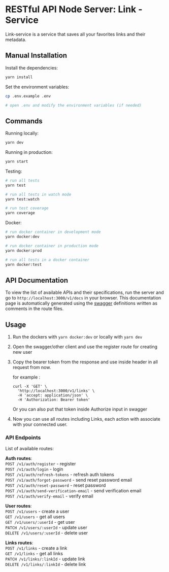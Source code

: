 # RESTful API Node Server:  Link - Service
Link-service is a service that saves all your favorites links and their metadata.

## Manual Installation

Install the dependencies:

```bash
yarn install
```

Set the environment variables:

```bash
cp .env.example .env

# open .env and modify the environment variables (if needed)
```

## Commands

Running locally:

```bash
yarn dev
```

Running in production:

```bash
yarn start
```

Testing:

```bash
# run all tests
yarn test

# run all tests in watch mode
yarn test:watch

# run test coverage
yarn coverage
```

Docker:

```bash
# run docker container in development mode
yarn docker:dev

# run docker container in production mode
yarn docker:prod

# run all tests in a docker container
yarn docker:test
```


## API Documentation

To view the list of available APIs and their specifications, run the server and go to `http://localhost:3000/v1/docs` in your browser. This documentation page is automatically generated using the [swagger](https://swagger.io/) definitions written as comments in the route files.

## Usage
1. Run the dockers with ```yarn docker:dev``` or locally with  ```yarn dev```
2. Open the swagger/other client  and use the register route for creating new user
3. Copy the bearer token from the response and use inside header in all request from now.

   for example :
    ```
    curl -X 'GET' \
      'http://localhost:3000/v1/links' \
      -H 'accept: application/json' \
      -H 'Authorization: Bearer token'
    ```
   Or you can also put that token inside Authorize input in swagger
4. Now you can use all  routes including Links, each action with associate with your connected user.

### API Endpoints

List of available routes:

**Auth routes**:\
`POST /v1/auth/register` - register\
`POST /v1/auth/login` - login\
`POST /v1/auth/refresh-tokens` - refresh auth tokens\
`POST /v1/auth/forgot-password` - send reset password email\
`POST /v1/auth/reset-password` - reset password\
`POST /v1/auth/send-verification-email` - send verification email\
`POST /v1/auth/verify-email` - verify email

**User routes**:\
`POST /v1/users` - create a user\
`GET /v1/users` - get all users\
`GET /v1/users/:userId` - get user\
`PATCH /v1/users/:userId` - update user\
`DELETE /v1/users/:userId` - delete user

**Links routes**:\
`POST /v1/links` - create a link\
`GET /v1/links` - get all links\
`PATCH /v1/links/:linkId` - update link\
`DELETE /v1/links/:linkId` - delete link




